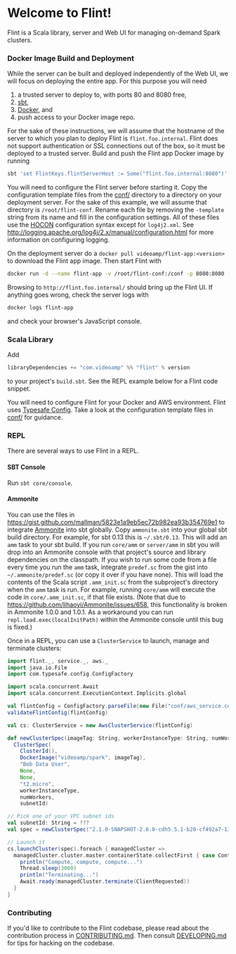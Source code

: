 # Welcome to Flint!

Flint is a Scala library, server and Web UI for managing on-demand Spark clusters.

### Docker Image Build and Deployment

While the server can be built and deployed independently of the Web UI, we will focus on deploying the entire app. For this purpose you will need

1. a trusted server to deploy to, with ports 80 and 8080 free,
1. [sbt](https://github.com/paulp/sbt-extras),
1. [Docker](https://www.docker.com), and
1. push access to your Docker image repo.

For the sake of these instructions, we will assume that the hostname of the server to which you plan to deploy Flint is `flint.foo.internal`. Flint does not support authentication or SSL connections out of the box, so it must be deployed to a trusted server. Build and push the Flint app Docker image by running
```sh
sbt 'set FlintKeys.flintServerHost := Some("flint.foo.internal:8080")' dockerBuildAndPush
```

You will need to configure the Flint server before starting it. Copy the configuration template files from the [conf/](conf/) directory to a directory on your deployment server. For the sake of this example, we will assume that directory is `/root/flint-conf`. Rename each file by removing the `-template` string from its name and fill in the configuration settings. All of these files use the [HOCON](https://github.com/typesafehub/config/blob/master/HOCON.md) configuration syntax except for `log4j2.xml`. See http://logging.apache.org/log4j/2.x/manual/configuration.html for more information on configuring logging.

On the deployment server do a `docker pull videoamp/flint-app:<version>` to download the Flint app image. Then start Flint with
```sh
docker run -d --name flint-app -v /root/flint-conf:/conf -p 8080:8080 -p 80:80 videoamp/flint-app:<version>
```

Browsing to `http://flint.foo.internal/` should bring up the Flint UI. If anything goes wrong, check the server logs with
```sh
docker logs flint-app
```
and check your browser's JavaScript console.

### Scala Library

Add

```scala
libraryDependencies += "com.videoamp" %% "flint" % version
```

to your project's `build.sbt`. See the REPL example below for a Flint code snippet.

You will need to configure Flint for your Docker and AWS environment. Flint uses [Typesafe Config](https://github.com/typesafehub/config). Take a look at the configuration template files in [conf/](conf/) for guidance.

### REPL

There are several ways to use Flint in a REPL.

#### SBT Console

Run `sbt core/console`.

#### Ammonite

You can use the files in https://gist.github.com/mallman/5823e1a9eb5ec72b982ea93b354769e1 to integrate [Ammonite](http://ammonite.io/) into sbt globally. Copy `ammonite.sbt` into your global sbt build directory. For example, for sbt 0.13 this is `~/.sbt/0.13`. This will add an `amm` task to your sbt build. If you run `core/amm` or `server/amm` in sbt you will drop into an Ammonite console with that project's source and library dependencies on the classpath. If you wish to run some code from a file every time you run the `amm` task, integrate `predef.sc` from the gist into `~/.ammonite/predef.sc` (or copy it over if you have none). This will load the contents of the Scala script `.amm_init.sc` from the subproject's directory when the `amm` task is run. For example, running `core/amm` will execute the code in `core/.amm_init.sc`, if that file exists. (Note that due to https://github.com/lihaoyi/Ammonite/issues/658, this functionality is broken in Ammonite 1.0.0 and 1.0.1. As a workaround you can run `repl.load.exec(localInitPath)` within the Ammonite console until this bug is fixed.)

Once in a REPL, you can use a `ClusterService` to launch, manage and terminate clusters:

```scala
import flint._, service._, aws._
import java.io.File
import com.typesafe.config.ConfigFactory

import scala.concurrent.Await
import scala.concurrent.ExecutionContext.Implicits.global

val flintConfig = ConfigFactory.parseFile(new File("conf/aws_service.conf")).getConfig("flint")
validateFlintConfig(flintConfig)

val cs: ClusterService = new AwsClusterService(flintConfig)

def newClusterSpec(imageTag: String, workerInstanceType: String, numWorkers: Int, subnetId: String) =
  ClusterSpec(
    ClusterId(),
    DockerImage("videoamp/spark", imageTag),
    "Bob Data User",
    None,
    None,
    "t2.micro",
    workerInstanceType,
    numWorkers,
    subnetId)

// Pick one of your VPC subnet ids
val subnetId: String = ???
val spec = newClusterSpec("2.1.0-SNAPSHOT-2.6.0-cdh5.5.1-b20-cf492a7-139", "c3.8xlarge", 4, subnetId)

// Launch it
cs.launchCluster(spec).foreach { managedCluster =>
  managedCluster.cluster.master.containerState.collectFirst { case ContainerRunning =>
    println("Compute, compute, compute...")
    Thread.sleep(3000)
    println("Terminating...")
    Await.ready(managedCluster.terminate(ClientRequested))
  }
}
```

### Contributing

If you'd like to contribute to the Flint codebase, please read about the contribution process in [CONTRIBUTING.md](CONTRIBUTING.md). Then consult [DEVELOPING.md](DEVELOPING.md) for tips for hacking on the codebase.
